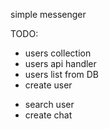 simple messenger

TODO:
+ users collection
+ users api handler
+ users list from DB
+ create user
- search user
- create chat